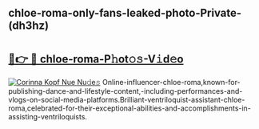 ## chloe-roma-only-fans​-leaked-photo​-Private-(dh3hz)


# <h2><a href="https://mediaupload.pro?title=chloe-roma&ref=git">🔗👉 🔴 chloe-roma-P𝚑ot𝚘𝚜-V𝚒d𝚎o</a></h2>

[![Corinna Kopf Nue Nu𝚍e𝚜](https://i.imgur.com/0qMVB7G.gif)](https://mediaupload.pro?title=chloe-roma&ref=git)
Online-influencer-chloe-roma,known-for-publishing-dance-and-lifestyle-content,-including-performances-and-vlogs-on-social-media-platforms.Brilliant-ventriloquist-assistant-chloe-roma,celebrated-for-their-exceptional-abilities-and-accomplishments-in-assisting-ventriloquists.  